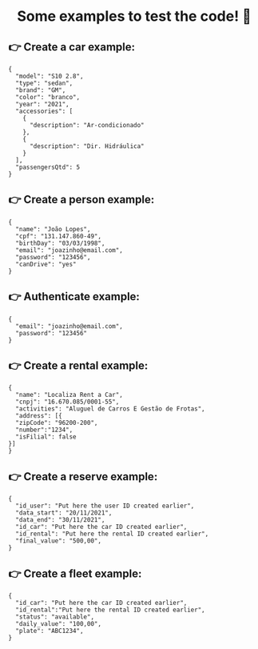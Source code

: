 <h1 align="center"> Some examples to test the code! 📜 </h1>

## 👉 Create a car example:

```
{
  "model": "S10 2.8",
  "type": "sedan",
  "brand": "GM",
  "color": "branco",
  "year": "2021",
  "accessories": [
    {
      "description": "Ar-condicionado"
    },
    {
      "description": "Dir. Hidráulica"
    }
  ],
  "passengersQtd": 5
}
```

## 👉 Create a person example:

```
{
  "name": "João Lopes",
  "cpf": "131.147.860-49",
  "birthDay": "03/03/1998",
  "email": "joazinho@email.com",
  "password": "123456",
  "canDrive": "yes"
}
```

## 👉 Authenticate example:

```
{
  "email": "joazinho@email.com",
  "password": "123456"
}
```

## 👉 Create a rental example:

```
{
  "name": "Localiza Rent a Car",
  "cnpj": "16.670.085/0001-55",
  "activities": "Aluguel de Carros E Gestão de Frotas",
  "address": [{
  "zipCode": "96200-200",
  "number":"1234",
  "isFilial": false
}]
}
```

## 👉 Create a reserve example:

```
{
  "id_user": "Put here the user ID created earlier",
  "data_start": "20/11/2021",
  "data_end": "30/11/2021",
  "id_car": "Put here the car ID created earlier",
  "id_rental": "Put here the rental ID created earlier",
  "final_value": "500,00",
}
```

## 👉 Create a fleet example:

```
{
  "id_car": "Put here the car ID created earlier",
  "id_rental":"Put here the rental ID created earlier",
  "status": "available",
  "daily_value": "100,00",
  "plate": "ABC1234",
}
````